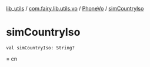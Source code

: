 [lib_utils](../../index.md) / [com.fairy.lib.utils.vo](../index.md) / [PhoneVo](index.md) / [simCountryIso](./sim-country-iso.md)

# simCountryIso

`val simCountryIso: String?`

= cn

